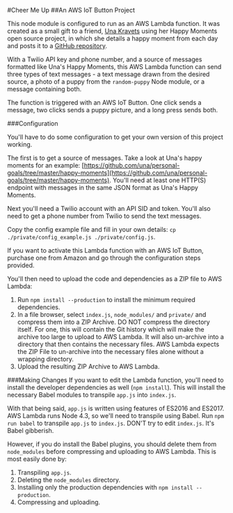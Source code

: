 #Cheer Me Up
##An AWS IoT Button Project

This node module is configured to run as an AWS Lambda function. It was created as a small gift to a friend, [Una Kravets](http://www.github.com/una) using her Happy Moments open source project, in which she details a happy moment from each day and posts it to a [GitHub repository](https://github.com/una/personal-goals/tree/master/happy-moments).

With a Twilio API key and phone number, and a source of messages formatted like Una's Happy Moments, this AWS Lambda function can send three types of text messages - a text message drawn from the desired source, a photo of a puppy from the `random-puppy` Node module, or a message containing both.

The function is triggered with an AWS IoT Button. One click sends a message, two clicks sends a puppy picture, and a long press sends both.

###Configuration

You'll have to do some configuration to get your own version of this project working.

The first is to get a source of messages. Take a look at Una's happy moments for an example: [https://github.com/una/personal-goals/tree/master/happy-moments](https://github.com/una/personal-goals/tree/master/happy-moments). You'll need at least one HTTP(S) endpoint with messages in the same JSON format as Una's Happy Moments.

Next you'll need a Twilio account with an API SID and token. You'll also need to get a phone number from Twilio to send the text messages.

Copy the config example file and fill in your own details: `cp ./private/config_example.js ./private/config.js`.

If you want to activate this Lambda function with an AWS IoT Button, purchase one from Amazon and go through the configuration steps provided.

You'll then need to upload the code and dependencies as a ZIP file to AWS Lambda:

1. Run `npm install --production` to install the minimum required dependencies.
2. In a file browser, select `index.js`, `node_modules/` and `private/` and compress them into a ZIP Archive. DO NOT compress the directory itself. For one, this will contain the Git history which will make the archive too large to upload to AWS Lambda. It will also un-archive into a directory that then contains the necessary files. AWS Lambda expects the ZIP File to un-archive into the necessary files alone without a wrapping directory.
3. Upload the resulting ZIP Archive to AWS Lambda.

###Making Changes
If you want to edit the Lambda function, you'll need to install the developer dependencies as well (`npm install`). This will install the necessary Babel modules to transpile `app.js` into `index.js`.

With that being said, `app.js` is written using features of ES2016 and ES2017. AWS Lambda runs Node 4.3, so we'll need to transpile using Babel. Run `npm run babel` to transpile `app.js` to `index.js`. DON'T try to edit `index.js`. It's Babel gibberish.

However, if you do install the Babel plugins, you should delete them from `node_modules` before compressing and uploading to AWS Lambda. This is most easily done by:

1. Transpiling `app.js`.
2. Deleting the `node_modules` directory.
3. Installing only the production dependencies with `npm install --production`.
4. Compressing and uploading.